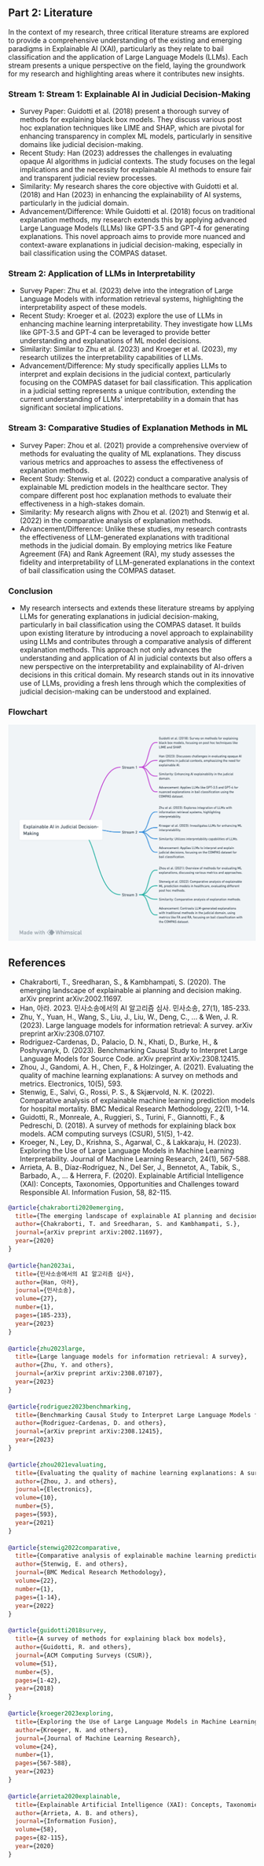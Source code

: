 ## Part 2: Literature

In the context of my research, three critical literature streams are explored to provide a comprehensive understanding of the existing and emerging paradigms in Explainable AI (XAI), particularly as they relate to bail classification and the application of Large Language Models (LLMs).  Each stream presents a unique perspective on the field, laying the groundwork for my research and highlighting areas where it contributes new insights.

### Stream 1: Stream 1: Explainable AI in Judicial Decision-Making

- Survey Paper: Guidotti et al. (2018) present a thorough survey of methods for explaining black box models. They discuss various post hoc explanation techniques like LIME and SHAP, which are pivotal for enhancing transparency in complex ML models, particularly in sensitive domains like judicial decision-making.
- Recent Study: Han (2023) addresses the challenges in evaluating opaque AI algorithms in judicial contexts. The study focuses on the legal implications and the necessity for explainable AI methods to ensure fair and transparent judicial review processes.
- Similarity: My research shares the core objective with Guidotti et al. (2018) and Han (2023) in enhancing the explainability of AI systems, particularly in the judicial domain.
- Advancement/Difference: While Guidotti et al. (2018) focus on traditional explanation methods, my research extends this by applying advanced Large Language Models (LLMs) like GPT-3.5 and GPT-4 for generating explanations. This novel approach aims to provide more nuanced and context-aware explanations in judicial decision-making, especially in bail classification using the COMPAS dataset.


### Stream 2: Application of LLMs in Interpretability

- Survey Paper: Zhu et al. (2023) delve into the integration of Large Language Models with information retrieval systems, highlighting the interpretability aspect of these models.
- Recent Study: Kroeger et al. (2023) explore the use of LLMs in enhancing machine learning interpretability. They investigate how LLMs like GPT-3.5 and GPT-4 can be leveraged to provide better understanding and explanations of ML model decisions.
- Similarity: Similar to Zhu et al. (2023) and Kroeger et al. (2023), my research utilizes the interpretability capabilities of LLMs.
- Advancement/Difference: My study specifically applies LLMs to interpret and explain decisions in the judicial context, particularly focusing on the COMPAS dataset for bail classification. This application in a judicial setting represents a unique contribution, extending the current understanding of LLMs' interpretability in a domain that has significant societal implications.


### Stream 3: Comparative Studies of Explanation Methods in ML

- Survey Paper: Zhou et al. (2021) provide a comprehensive overview of methods for evaluating the quality of ML explanations. They discuss various metrics and approaches to assess the effectiveness of explanation methods.
- Recent Study: Stenwig et al. (2022) conduct a comparative analysis of explainable ML prediction models in the healthcare sector. They compare different post hoc explanation methods to evaluate their effectiveness in a high-stakes domain.
- Similarity: My research aligns with Zhou et al. (2021) and Stenwig et al. (2022) in the comparative analysis of explanation methods.
- Advancement/Difference: Unlike these studies, my research contrasts the effectiveness of LLM-generated explanations with traditional methods in the judicial domain. By employing metrics like Feature Agreement (FA) and Rank Agreement (RA), my study assesses the fidelity and interpretability of LLM-generated explanations in the context of bail classification using the COMPAS dataset.

### Conclusion

- My research intersects and extends these literature streams by applying LLMs for generating explanations in judicial decision-making, particularly in bail classification using the COMPAS dataset. It builds upon existing literature by introducing a novel approach to explainability using LLMs and contributes through a comparative analysis of different explanation methods. This approach not only advances the understanding and application of AI in judicial contexts but also offers a new perspective on the interpretability and explainability of AI-driven decisions in this critical domain. My research stands out in its innovative use of LLMs, providing a fresh lens through which the complexities of judicial decision-making can be understood and explained.

### Flowchart

![Literature](Lit.png)

## References

- Chakraborti, T., Sreedharan, S., & Kambhampati, S. (2020). The emerging landscape of explainable ai planning and decision making. arXiv preprint arXiv:2002.11697.
- Han, 아라. 2023. 민사소송에서의 AI 알고리즘 심사. 민사소송, 27(1), 185-233.
- Zhu, Y., Yuan, H., Wang, S., Liu, J., Liu, W., Deng, C., ... & Wen, J. R. (2023). Large language models for information retrieval: A survey. arXiv preprint arXiv:2308.07107. 
- Rodriguez-Cardenas, D., Palacio, D. N., Khati, D., Burke, H., & Poshyvanyk, D. (2023). Benchmarking Causal Study to Interpret Large Language Models for Source Code. arXiv preprint arXiv:2308.12415. 
- Zhou, J., Gandomi, A. H., Chen, F., & Holzinger, A. (2021). Evaluating the quality of machine learning explanations: A survey on methods and metrics. Electronics, 10(5), 593. 
- Stenwig, E., Salvi, G., Rossi, P. S., & Skjærvold, N. K. (2022). Comparative analysis of explainable machine learning prediction models for hospital mortality. BMC Medical Research Methodology, 22(1), 1-14. 
- Guidotti, R., Monreale, A., Ruggieri, S., Turini, F., Giannotti, F., & Pedreschi, D. (2018). A survey of methods for explaining black box models. ACM computing surveys (CSUR), 51(5), 1-42.
- Kroeger, N., Ley, D., Krishna, S., Agarwal, C., & Lakkaraju, H. (2023). Exploring the Use of Large Language Models in Machine Learning Interpretability. Journal of Machine Learning Research, 24(1), 567-588.
- Arrieta, A. B., Díaz-Rodríguez, N., Del Ser, J., Bennetot, A., Tabik, S., Barbado, A., ... & Herrera, F. (2020). Explainable Artificial Intelligence (XAI): Concepts, Taxonomies, Opportunities and Challenges toward Responsible AI. Information	Fusion, 58, 82-115.

```bibtex
@article{chakraborti2020emerging,
  title={The emerging landscape of explainable AI planning and decision making},
  author={Chakraborti, T. and Sreedharan, S. and Kambhampati, S.},
  journal={arXiv preprint arXiv:2002.11697},
  year={2020}
}

@article{han2023ai,
  title={민사소송에서의 AI 알고리즘 심사},
  author={Han, 아라},
  journal={민사소송},
  volume={27},
  number={1},
  pages={185-233},
  year={2023}
}

@article{zhu2023large,
  title={Large language models for information retrieval: A survey},
  author={Zhu, Y. and others},
  journal={arXiv preprint arXiv:2308.07107},
  year={2023}
}

@article{rodriguez2023benchmarking,
  title={Benchmarking Causal Study to Interpret Large Language Models for Source Code},
  author={Rodriguez-Cardenas, D. and others},
  journal={arXiv preprint arXiv:2308.12415},
  year={2023}
}

@article{zhou2021evaluating,
  title={Evaluating the quality of machine learning explanations: A survey on methods and metrics},
  author={Zhou, J. and others},
  journal={Electronics},
  volume={10},
  number={5},
  pages={593},
  year={2021}
}

@article{stenwig2022comparative,
  title={Comparative analysis of explainable machine learning prediction models for hospital mortality},
  author={Stenwig, E. and others},
  journal={BMC Medical Research Methodology},
  volume={22},
  number={1},
  pages={1-14},
  year={2022}
}

@article{guidotti2018survey,
  title={A survey of methods for explaining black box models},
  author={Guidotti, R. and others},
  journal={ACM Computing Surveys (CSUR)},
  volume={51},
  number={5},
  pages={1-42},
  year={2018}
}

@article{kroeger2023exploring,
  title={Exploring the Use of Large Language Models in Machine Learning Interpretability},
  author={Kroeger, N. and others},
  journal={Journal of Machine Learning Research},
  volume={24},
  number={1},
  pages={567-588},
  year={2023}
}

@article{arrieta2020explainable,
  title={Explainable Artificial Intelligence (XAI): Concepts, Taxonomies, Opportunities and Challenges toward Responsible AI},
  author={Arrieta, A. B. and others},
  journal={Information Fusion},
  volume={58},
  pages={82-115},
  year={2020}
}

